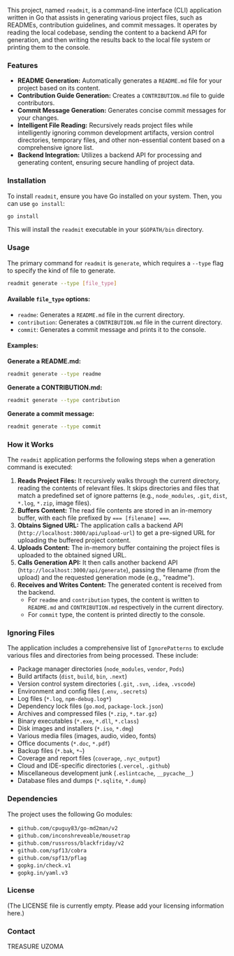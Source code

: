 This project, named `readmit`, is a command-line interface (CLI) application written in Go that assists in generating various project files, such as READMEs, contribution guidelines, and commit messages. It operates by reading the local codebase, sending the content to a backend API for generation, and then writing the results back to the local file system or printing them to the console.

### Features

*   **README Generation:** Automatically generates a `README.md` file for your project based on its content.
*   **Contribution Guide Generation:** Creates a `CONTRIBUTION.md` file to guide contributors.
*   **Commit Message Generation:** Generates concise commit messages for your changes.
*   **Intelligent File Reading:** Recursively reads project files while intelligently ignoring common development artifacts, version control directories, temporary files, and other non-essential content based on a comprehensive ignore list.
*   **Backend Integration:** Utilizes a backend API for processing and generating content, ensuring secure handling of project data.

### Installation

To install `readmit`, ensure you have Go installed on your system. Then, you can use `go install`:

```bash
go install
```

This will install the `readmit` executable in your `$GOPATH/bin` directory.

### Usage

The primary command for `readmit` is `generate`, which requires a `--type` flag to specify the kind of file to generate.

```bash
readmit generate --type [file_type]
```

#### Available `file_type` options:

*   `readme`: Generates a `README.md` file in the current directory.
*   `contribution`: Generates a `CONTRIBUTION.md` file in the current directory.
*   `commit`: Generates a commit message and prints it to the console.

#### Examples:

**Generate a README.md:**

```bash
readmit generate --type readme
```

**Generate a CONTRIBUTION.md:**

```bash
readmit generate --type contribution
```

**Generate a commit message:**

```bash
readmit generate --type commit
```

### How it Works

The `readmit` application performs the following steps when a generation command is executed:

1.  **Reads Project Files:** It recursively walks through the current directory, reading the contents of relevant files. It skips directories and files that match a predefined set of ignore patterns (e.g., `node_modules`, `.git`, `dist`, `*.log`, `*.zip`, image files).
2.  **Buffers Content:** The read file contents are stored in an in-memory buffer, with each file prefixed by `=== [filename] ===`.
3.  **Obtains Signed URL:** The application calls a backend API (`http://localhost:3000/api/upload-url`) to get a pre-signed URL for uploading the buffered project content.
4.  **Uploads Content:** The in-memory buffer containing the project files is uploaded to the obtained signed URL.
5.  **Calls Generation API:** It then calls another backend API (`http://localhost:3000/api/generate`), passing the filename (from the upload) and the requested generation mode (e.g., "readme").
6.  **Receives and Writes Content:** The generated content is received from the backend.
    *   For `readme` and `contribution` types, the content is written to `README.md` and `CONTRIBUTION.md` respectively in the current directory.
    *   For `commit` type, the content is printed directly to the console.

### Ignoring Files

The application includes a comprehensive list of `IgnorePatterns` to exclude various files and directories from being processed. These include:

*   Package manager directories (`node_modules`, `vendor`, `Pods`)
*   Build artifacts (`dist`, `build`, `bin`, `.next`)
*   Version control system directories (`.git`, `.svn`, `.idea`, `.vscode`)
*   Environment and config files (`.env`, `.secrets`)
*   Log files (`*.log`, `npm-debug.log*`)
*   Dependency lock files (`go.mod`, `package-lock.json`)
*   Archives and compressed files (`*.zip`, `*.tar.gz`)
*   Binary executables (`*.exe`, `*.dll`, `*.class`)
*   Disk images and installers (`*.iso`, `*.dmg`)
*   Various media files (images, audio, video, fonts)
*   Office documents (`*.doc`, `*.pdf`)
*   Backup files (`*.bak`, `*~`)
*   Coverage and report files (`coverage`, `.nyc_output`)
*   Cloud and IDE-specific directories (`.vercel`, `.github`)
*   Miscellaneous development junk (`.eslintcache`, `__pycache__`)
*   Database files and dumps (`*.sqlite`, `*.dump`)

### Dependencies

The project uses the following Go modules:

*   `github.com/cpuguy83/go-md2man/v2`
*   `github.com/inconshreveable/mousetrap`
*   `github.com/russross/blackfriday/v2`
*   `github.com/spf13/cobra`
*   `github.com/spf13/pflag`
*   `gopkg.in/check.v1`
*   `gopkg.in/yaml.v3`

### License

(The LICENSE file is currently empty. Please add your licensing information here.)

### Contact

TREASURE UZOMA <EMAIL ADDRESS>